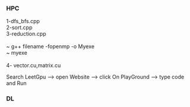 
<h3>HPC </h3>
1-dfs_bfs.cpp <br>
2-sort.cpp <br>
3-reduction.cpp <br>
<br>
~ g++ filename -fopenmp -o Myexe <br>
~ myexe

<br>
<br>
4- vector.cu,matrix.cu

Search LeetGpu --> open Website --> click On PlayGround --> type code and Run



<h3>DL</h3>
